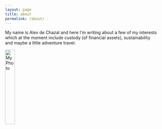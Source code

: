 ```yaml
---
layout: page
title: about
permalink: /about/
---
```


My name is Alex de Chazal and here I'm writing about a few of my interests which at the moment include custody (of financial assets), sustainability and maybe a little adventure travel.  

<img src="{{ '/assets/images/25 Alex de Chazal-102.jpg' | relative_url }}" alt="My Photo" style="width:25%;">

